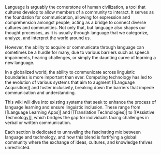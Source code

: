 Language is arguably the cornerstone of human civilization, a tool that cultures develop to allow members of a community to interact. It serves as the foundation for communication, allowing for expression and comprehension amongst people, acting as a bridge to connect diverse cultures and communities. Not only that, but language also shapes our thought processes, as it is usually through language that we categorize, analyze, and interpret the world around us.

However, the ability to acquire or communicate through language can sometimes be a hurdle for many, due to various barriers such as speech impairments, hearing challenges, or simply the daunting curve of learning a new language.

In a globalized world, the ability to communicate across linguistic boundaries is more important than ever. Computing technology has led to the evolution of various systems that aim to augment [[Language Acquisition]] and foster inclusivity, breaking down the barriers that impede communication and understanding.

This wiki will dive into existing systems that seek to enhance the process of language learning and ensure linguistic inclusion. These range from [[Language Learning Apps]] and [[Translation Technologies]] to [[Assistive Technology]], which bridges the gap for individuals facing challenges in verbal or written communication.

Each section is dedicated to unraveling the fascinating mix between language and technology, and how this blend is fortifying a global community where the exchange of ideas, cultures, and knowledge thrives unrestricted.
